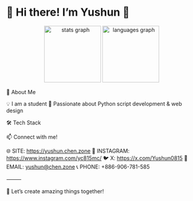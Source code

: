 # 🌟 Hi there! I’m Yushun 👋

<div align="center">
  <img src="https://github-readme-stats.vercel.app/api?username=YC815&hide_title=false&hide_rank=false&show_icons=true&include_all_commits=true&count_private=true&disable_animations=false&theme=dracula&locale=en&hide_border=false&order=1" height="150" alt="stats graph"  />
  <img src="https://github-readme-stats.vercel.app/api/top-langs?username=YC815&locale=en&hide_title=false&layout=compact&card_width=320&langs_count=5&theme=dracula&hide_border=false&order=2" height="150" alt="languages graph"  />
</div>


🚀 About Me

💡 I am a student
🔭 Passionate about Python script development & web design

🛠 Tech Stack

📫 Connect with me!

🌐 SITE: https://yushun.chen.zone
📸 INSTAGRAM: https://www.instagram.com/yc815mc/
🐦 X: https://x.com/Yushun0815
📧 EMAIL: yushun@chen.zone
📞 PHONE: +886-906-781-585

⸻

🚀 Let’s create amazing things together!
